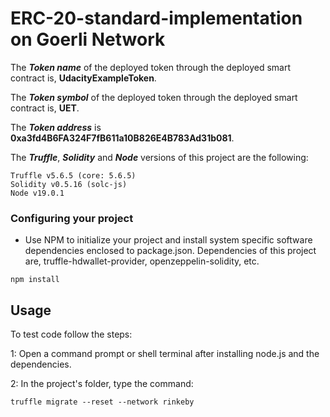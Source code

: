 # ERC-20-standard-implementation on Goerli Network


The ___Token name___ of the deployed token through the deployed smart contract is, __UdacityExampleToken__.

The ___Token symbol___ of the deployed token through the deployed smart contract is, __UET__.

The ___Token address___ is __0xa3fd4B6FA324F7fB611a10B826E4B783Ad31b081__.

The ___Truffle___, ___Solidity___ and ___Node___ versions of this project are the following:
```
Truffle v5.6.5 (core: 5.6.5)
Solidity v0.5.16 (solc-js)
Node v19.0.1
```


### Configuring your project

- Use NPM to initialize your project and install system specific software dependencies enclosed to package.json. Dependencies of this project are, truffle-hdwallet-provider, openzeppelin-solidity, etc.
```
npm install
```

## Usage

To test code follow the steps:

1: Open a command prompt or shell terminal after installing node.js and the dependencies.

2: In the project's folder, type the command:
```
truffle migrate --reset --network rinkeby
```
